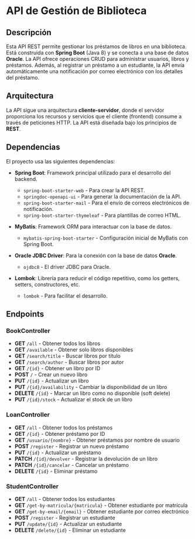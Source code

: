 # API de Gestión de Biblioteca

## Descripción

Esta API REST permite gestionar los préstamos de libros en una biblioteca. Está construida con **Spring Boot** (Java 8) y se conecta a una base de datos **Oracle**. La API ofrece operaciones CRUD para administrar usuarios, libros y préstamos. Además, al registrar un préstamo a un estudiante, la API envía automáticamente una notificación por correo electrónico con los detalles del préstamo.

## Arquitectura

La API sigue una arquitectura **cliente-servidor**, donde el servidor proporciona los recursos y servicios que el cliente (frontend) consume a través de peticiones HTTP. La API está diseñada bajo los principios de **REST**.

## Dependencias

El proyecto usa las siguientes dependencias:

- **Spring Boot**: Framework principal utilizado para el desarrollo del backend.
  - `spring-boot-starter-web` - Para crear la API REST.
  - `springdoc-openapi-ui` - Para generar la documentación de la API.
  - `spring-boot-starter-mail` - Para el envío de correos electrónicos de notificación.
  - `spring-boot-starter-thymeleaf` - Para plantillas de correo HTML.
  
- **MyBatis**: Framework ORM para interactuar con la base de datos.
  - `mybatis-spring-boot-starter` - Configuración inicial de MyBatis con Spring Boot.

- **Oracle JDBC Driver**: Para la conexión con la base de datos **Oracle**.
  - `ojdbc8` - El driver JDBC para Oracle.

- **Lombok**: Librería para reducir el código repetitivo, como los getters, setters, constructores, etc.
  - `lombok` - Para facilitar el desarrollo.

## Endpoints

### **BookController**

- **GET** `/all` - Obtener todos los libros
- **GET** `/available` - Obtener solo libros disponibles
- **GET** `/search/title` - Buscar libros por título
- **GET** `/search/author` - Buscar libros por autor
- **GET** `/{id}` - Obtener un libro por ID
- **POST** `/` - Crear un nuevo libro
- **PUT** `/{id}` - Actualizar un libro
- **PUT** `/{id}/availability` - Cambiar la disponibilidad de un libro
- **DELETE** `/{id}` - Marcar un libro como no disponible (soft delete)
- **PUT** `/{id}/stock` - Actualizar el stock de un libro

### **LoanController**

- **GET** `/all` - Obtener todos los préstamos
- **GET** `/{id}` - Obtener préstamo por ID
- **GET** `/usuario/{nombre}` - Obtener préstamos por nombre de usuario
- **POST** `/register` - Registrar un nuevo préstamo
- **PUT** `/{id}` - Actualizar un préstamo
- **PATCH** `/{id}/devolver` - Registrar la devolución de un libro
- **PATCH** `/{id}/cancelar` - Cancelar un préstamo
- **DELETE** `/{id}` - Eliminar préstamo

### **StudentController**

- **GET** `/all` - Obtener todos los estudiantes
- **GET** `/get-by-matricula/{matricula}` - Obtener estudiante por matrícula
- **GET** `/get-by-email/{email}` - Obtener estudiante por correo electrónico
- **POST** `/register` - Registrar un estudiante
- **PUT** `/update/{id}` - Actualizar un estudiante
- **DELETE** `/delete/{id}` - Eliminar un estudiante

